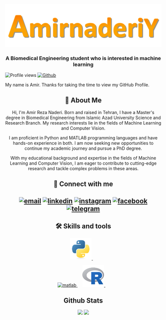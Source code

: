 ![Alt text](https://github.com/Amirnaderiy/Amirnaderiy/blob/main/Picture2.png)



<h3 align="center">A Biomedical Engineering student who is interested in machine learning</h3>

![Profile views](https://visitor-badge.glitch.me/badge?page_id=amirnaderiy.amirnaderiy)
[![Github](https://img.shields.io/github/followers/amirnaderiy?label=Follow&style=social)](https://github.com/amirnaderiy)

<div size='20px'> My name is Amir. Thanks for taking the time to view my GitHub Profile. 
</div>


<h2 align="center">🚀 <strong>About Me</strong></h2>
<p align="center">Hi, I'm Amir Reza Naderi. Born and raised in Tehran, I have a Master's degree in Biomedical Engineering from Islamic Azad University Science and Research Branch. My research interests lie in the fields of Machine Learning and Computer Vision.</p>
<p align="center">I am proficient in Python and MATLAB programming languages and have hands-on experience in both. I am now seeking new opportunities to continue my academic journey and pursue a PhD degree.</p>
<p align="center">With my educational background and expertise in the fields of Machine Learning and Computer Vision, I am eager to contribute to cutting-edge research and tackle complex problems in these areas.</p>

<h2 align="center">🔗 <strong>Connect with me</strong></h2> 
<h2 align="center">
<a href="mailto:naderi.bme@gmail.com"><img src="https://img.icons8.com/color/96/000000/gmail.png" alt="email"/></a>
<a href="https://www.linkedin.com/in/amirnaderiy"><img src="https://img.icons8.com/color/96/000000/linkedin.png" alt="linkedin"/></a>
<a href="https://www.instagram.com/amirnaderiy"><img src="https://img.icons8.com/color/96/000000/instagram-new.png" alt="instagram"/></a>
<a href="https://www.facebook.com/amirnaderiy"><img src="https://img.icons8.com/color/96/000000/facebook.png" alt="facebook"/></a>
<a href="https://t.me/amirnaderiy"><img src="https://img.icons8.com/color/96/000000/telegram-app.png" alt="telegram"/></a>
</h2> 

<h2 align="center">🛠 <strong>Skills and tools</strong></h2>   

<div align="center">


  <a href="https://www.python.org" target="_blank" rel="noreferrer"> <img src="https://raw.githubusercontent.com/devicons/devicon/master/icons/python/python-original.svg" alt="python" width="70" height="70" /> </a>
  &nbsp; &nbsp;

  <a href="https://www.mathworks.com" target="_blank" rel="noreferrer"> <img src="https://raw.githubusercontent.com/arasgungore/arasgungore/main/icons/matlab.svg" alt="matlab" width="70" height="70" /> </a>
  &nbsp; &nbsp;
  <a href="https://www.r-project.org" target="_blank" rel="noreferrer"> <img src="https://raw.githubusercontent.com/devicons/devicon/master/icons/r/r-original.svg" alt="r" width="70" height="70" /> </a>
  &nbsp; &nbsp;




## Github Stats  
<p float="left">
  <img src="https://github-readme-stats.vercel.app/api?username=amirnaderiy&theme=great-gatsby&show_icons=true" /> 
  <img src="https://streak-stats.demolab.com?user=amirnaderiy&theme=dark" />
</p>

